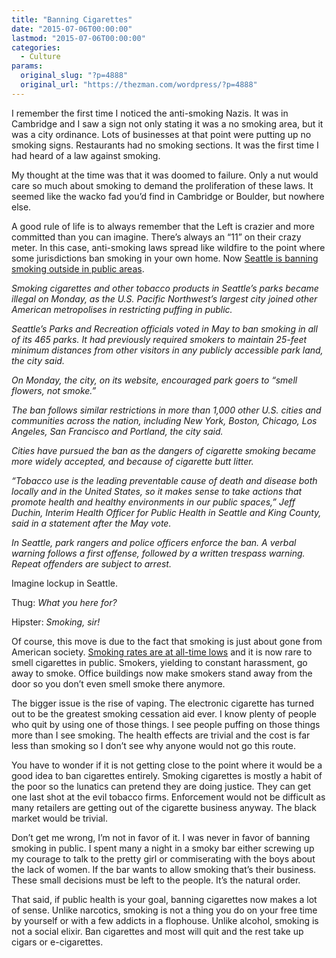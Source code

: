 ```yaml
---
title: "Banning Cigarettes"
date: "2015-07-06T00:00:00"
lastmod: "2015-07-06T00:00:00"
categories:
  - Culture
params:
  original_slug: "?p=4888"
  original_url: "https://thezman.com/wordpress/?p=4888"
---
```


I remember the first time I noticed the anti-smoking Nazis. It was in
Cambridge and I saw a sign not only stating it was a no smoking area,
but it was a city ordinance. Lots of businesses at that point were
putting up no smoking signs. Restaurants had no smoking sections. It was
the first time I had heard of a law against smoking.

My thought at the time was that it was doomed to failure. Only a nut
would care so much about smoking to demand the proliferation of these
laws. It seemed like the wacko fad you’d find in Cambridge or Boulder,
but nowhere else.

A good rule of life is to always remember that the Left is crazier and
more committed than you can imagine. There’s always an “11” on their
crazy meter. In this case, anti-smoking laws spread like wildfire to the
point where some jurisdictions ban smoking in your own home. Now
[Seattle is banning smoking outside in public
areas](http://www.reuters.com/article/2015/07/06/us-usa-seattle-tobacco-idUSKCN0PG25520150706).

*Smoking cigarettes and other tobacco products in Seattle’s parks became
illegal on Monday, as the U.S. Pacific Northwest’s largest city joined
other American metropolises in restricting puffing in public.*

*Seattle’s Parks and Recreation officials voted in May to ban smoking in
all of its 465 parks. It had previously required smokers to maintain
25-feet minimum distances from other visitors in any publicly accessible
park land, the city said.*

*On Monday, the city, on its website, encouraged park goers to “smell
flowers, not smoke.”*

*The ban follows similar restrictions in more than 1,000 other U.S.
cities and communities across the nation, including New York, Boston,
Chicago, Los Angeles, San Francisco and Portland, the city said.*

*Cities have pursued the ban as the dangers of cigarette smoking became
more widely accepted, and because of cigarette butt litter.*

*“Tobacco use is the leading preventable cause of death and disease both
locally and in the United States, so it makes sense to take actions that
promote health and healthy environments in our public spaces,” Jeff
Duchin, Interim Health Officer for Public Health in Seattle and King
County, said in a statement after the May vote.*

*In Seattle, park rangers and police officers enforce the ban. A verbal
warning follows a first offense, followed by a written trespass warning.
Repeat offenders are subject to arrest.*

Imagine lockup in Seattle.

Thug: *What you here for?*

Hipster: *Smoking, sir!*

Of course, this move is due to the fact that smoking is just about gone
from American society. <a
href="http://www.livescience.com/48923-usa-smoking-declines-to-lowest.html"
rel="noopener" target="_blank">Smoking rates are at all-time lows</a>
and it is now rare to smell cigarettes in public. Smokers, yielding to
constant harassment, go away to smoke. Office buildings now make smokers
stand away from the door so you don’t even smell smoke there anymore.

The bigger issue is the rise of vaping. The electronic cigarette has
turned out to be the greatest smoking cessation aid ever. I know plenty
of people who quit by using one of those things. I see people puffing on
those things more than I see smoking. The health effects are trivial and
the cost is far less than smoking so I don’t see why anyone would not go
this route.

You have to wonder if it is not getting close to the point where it
would be a good idea to ban cigarettes entirely. Smoking cigarettes is
mostly a habit of the poor so the lunatics can pretend they are doing
justice. They can get one last shot at the evil tobacco firms.
Enforcement would not be difficult as many retailers are getting out of
the cigarette business anyway. The black market would be trivial.

Don’t get me wrong, I’m not in favor of it. I was never in favor of
banning smoking in public. I spent many a night in a smoky bar either
screwing up my courage to talk to the pretty girl or commiserating with
the boys about the lack of women. If the bar wants to allow smoking
that’s their business. These small decisions must be left to the people.
It’s the natural order.

That said, if public health is your goal, banning cigarettes now makes a
lot of sense. Unlike narcotics, smoking is not a thing you do on your
free time by yourself or with a few addicts in a flophouse. Unlike
alcohol, smoking is not a social elixir. Ban cigarettes and most will
quit and the rest take up cigars or e-cigarettes.
